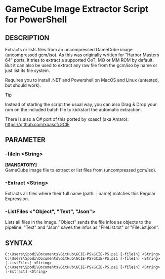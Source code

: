 # GameCube Image Extractor Script for PowerShell
## DESCRIPTION
Extracts or lists files from an uncompressed GameCube image (uncompressed gcm/iso). As this was originally written for "Harbor Masters 64" ports, it tries to extract a supported OoT, MQ or MM ROM by default. But it can also be used to extract any raw file from the gcm/iso by name or just list its file system.

Requires you to install .NET and Powershell on MacOS and Linux (untested, but should work).

> [!TIP]
> Instead of starting the script the usual way, you can also Drag & Drop your rom on the included batch file to kickstart the automatic extraction.

There is also a C# port of this ported by xoascf (aka Amaro): https://github.com/xoascf/GCIE

## PARAMETER
### -fileIn <String\>
**[MANDATORY]**\
GameCube image file to extract or list files from (uncompressed gcm/iso).

### -Extract <String\>
Extracts all files where their full name (path + name) matches this Regular Expression.

### -ListFiles <"Object", "Text", "Json"\>
Lists all files in the image. "Object" sends the file infos as objects to the pipeline. "Text" and "Json" saves the infos as "FileList.txt" or "FileList.json".


## SYNTAX
```
C:\Users\Spodi\Documents\GitHub\GCIE-PS\GCIE-PS.ps1 [-fileIn] <String>
C:\Users\Spodi\Documents\GitHub\GCIE-PS\GCIE-PS.ps1 [-fileIn] <String> [-ListFiles] <String>
C:\Users\Spodi\Documents\GitHub\GCIE-PS\GCIE-PS.ps1 [-fileIn] <String> [-Extract] <String>
```
